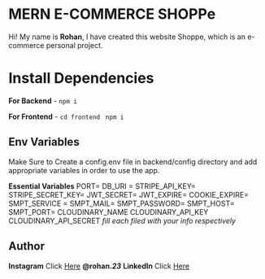 # MERN E-COMMERCE SHOPPe

Hi! My name is **Rohan**, I have created this website Shoppe, which is an e-commerce personal project.

# Install Dependencies

**For Backend** - `npm i`

**For Frontend** - `cd frontend` ` npm i`

## Env Variables

Make Sure to Create a config.env file in backend/config directory and add appropriate variables in order to use the app.

**Essential Variables**
PORT=
DB_URI =
STRIPE_API_KEY=
STRIPE_SECRET_KEY=
JWT_SECRET=
JWT_EXPIRE=
COOKIE_EXPIRE=
SMPT_SERVICE =
SMPT_MAIL=
SMPT_PASSWORD=
SMPT_HOST=
SMPT_PORT=
CLOUDINARY_NAME
CLOUDINARY_API_KEY
CLOUDINARY_API_SECRET
_fill each filed with your info respectively_

## Author

**Instagram** Click [Here](https://www.instagram.com/rohan._23_) **@rohan._23_**
**LinkedIn** Click [Here](https://www.linkedin.com/in/rohan-roy-chowdhury-884619187/) 
